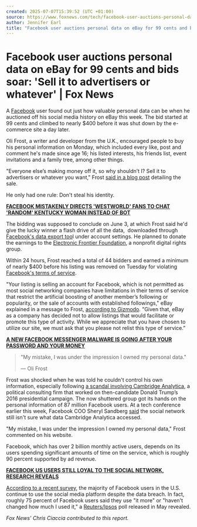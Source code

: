 ```yaml
---
created: 2025-07-07T15:39:52 (UTC +01:00)
source: https://www.foxnews.com/tech/facebook-user-auctions-personal-data-on-ebay-for-99-cents-and-bids-soar-sell-it-to-advertisers-or-whatever
author: Jennifer Earl
title: "Facebook user auctions personal data on eBay for 99 cents and bids soar: 'Sell it to advertisers or whatever'"
---
```


# Facebook user auctions personal data on eBay for 99 cents and bids soar: 'Sell it to advertisers or whatever' | Fox News

A [Facebook](http://www.foxnews.com/category/tech/companies/facebook) user found out just how valuable personal data can be when he auctioned off his social media history on eBay this week. The bid started at 99 cents and climbed to nearly $400 before it was shut down by the e-commerce site a day later.

Oli Frost, a writer and developer from the U.K., encouraged people to buy his personal information on Monday, which included every like, post and comment he's made since age 16; his listed interests, his friends list, event invitations and a family tree, among other things.

"Everyone else’s making money off it, so why shouldn’t I? Sell it to advertisers or whatever you want," Frost [said in a blog post](http://olifro.st/blog/data-on-ebay/) detailing the sale.

He only had one rule: Don't steal his identity.

**[FACEBOOK MISTAKENLY DIRECTS 'WESTWORLD' FANS TO CHAT 'RANDOM' KENTUCKY WOMAN INSTEAD OF BOT](http://www.foxnews.com/tech/2018/05/29/facebook-mistakenly-directs-westworld-fans-to-chat-random-kentucky-woman-instead-bot.html)**

The bidding was supposed to conclude on June 3, at which Frost said he'd give the lucky winner a flash drive of all the data,  downloaded through [Facebook's data export too](https://www.facebook.com/settings)l under account settings. He planned to donate the earnings to the [Electronic Frontier Foundation](https://www.eff.org/), a nonprofit digital rights group.

Within 24 hours, Frost reached a total of 44 bidders and earned a minimum of nearly $400 before his listing was removed on Tuesday for violating [Facebook's terms of service](https://www.facebook.com/terms.php).

"Your listing is selling an account for Facebook, which is not permitted as most social networking companies have limitations in their terms of service that restrict the artificial boosting of another member’s following or popularity, or the sale of accounts with established followings," eBay explained in a message to Frost, [according to Gizmodo](https://gizmodo.com/a-man-is-auctioning-his-facebook-data-on-ebay-and-its-1826389102). "Given that, eBay as a company has decided not to allow listings that would facilitate or promote this type of activity. While we appreciate that you have chosen to utilize our site, we must ask that you please not relist this type of service.”  

[**A NEW FACEBOOK MESSENGER MALWARE IS GOING AFTER YOUR PASSWORD AND YOUR MONEY**](http://www.foxnews.com/tech/2018/05/04/new-facebook-messenger-malware-is-going-after-your-password-and-your-money.html)

> "My mistake, I was under the impression I owned my personal data."
> 
> — Oli Frost

Frost was shocked when he was told he couldn't control his own information, especially following [a scandal involving Cambridge Analytica](http://www.foxnews.com/tech/2018/05/02/cambridge-analytica-shutting-down-reports-say.html), a political consulting firm that worked on then-candidate Donald Trump’s 2016 presidential campaign. The now shuttered group got its hands on the personal information of 87 million Facebook users. At a tech conference earlier this week, Facebook COO Sheryl Sandberg [said](https://www.recode.net/2018/5/29/17384806/facebook-coo-sheryl-sandberg-cto-mike-schroepfer-code-conference-trump-cambridge-analytica?utm_campaign=recode.social&utm_content=recode&utm_medium=social&utm_source=twitter) the social network still isn't sure what data Cambridge Analytica accessed.

"My mistake, I was under the impression I owned my personal data," Frost commented on his website.

Facebook, which has over 2 billion monthly active users, depends on its users spending significant amounts of time on the service, which is roughly 90 percent supported by ad revenue.

**[FACEBOOK US USERS STILL LOYAL TO THE SOCIAL NETWORK, RESEARCH REVEALS](http://www.foxnews.com/tech/2018/05/07/facebook-us-users-still-loyal-to-social-network-research-reveals.html)**  

[According to a recent survey](http://www.foxnews.com/tech/2018/05/07/facebook-us-users-still-loyal-to-social-network-research-reveals.html), the majority of Facebook users in the U.S. continue to use the social media platform despite the data breach. In fact, roughly 75 percent of Facebook users said they use "it more" or "haven't changed how much I used it," a [Reuters/Ipsos](http://fingfx.thomsonreuters.com/gfx/rngs/FACEBOOK-PRIVACY-POLL/010062SJ4QF/2018%20Reuters%20Tracking%20-%20Social%20Media%20Usage%205%203%202018.pdf) poll released in May revealed.

_Fox News' Chris Ciaccia contributed to this report._
